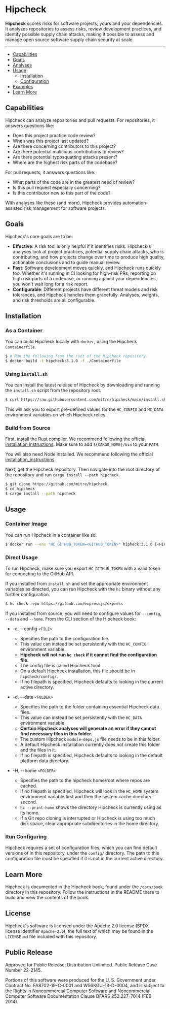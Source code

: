 # Hipcheck

__Hipcheck__ scores risks for software projects; yours and your dependencies.
It analyzes repositories to assess risks, review development practices,
and identify possible supply chain attacks, making it possible to assess
and manage open source software supply chain security at scale.

---


* [Capabilities](#capabilities)
* [Goals](#goals)
* [Analyses](#analyses)
* [Usage](#usage)
  * [Installation](#installation)
  * [Configuration](#configuration)
* [Examples](#examples)
* [Learn More](#learn-more)

## Capabilities

Hipcheck can analyze repositories and pull requests. For repositories,
it answers questions like:

* Does this project practice code review?
* When was this project last updated?
* Are there concerning contributors to this project?
* Are there potential malicious contributions to review?
* Are there potential typosquatting attacks present?
* Where are the highest risk parts of the codebase?

For pull requests, it answers questions like:

* What parts of the code are in the greatest need of review?
* Is this pull request especially concerning?
* Is this contributor new to this part of the code?

With analyses like these (and more), Hipcheck provides automation-assisted
risk management for software projects.

## Goals

Hipcheck's core goals are to be:

* __Effective__: A risk tool is only helpful if it identifies risks. Hipcheck's
  analyses look at project practices, potential supply chain attacks, who is
  contributing, and how projects change over time to produce high quality,
  actionable conclusions and to guide manual review.
* __Fast__: Software development moves quickly, and Hipcheck runs quickly too.
  Whether it's running in CI looking for high-risk PRs, reporting on
  high risk parts of a codebase, or running against your dependencies,
  you won't wait long for a risk report.
* __Configurable__: Different projects have different threat models and risk
  tolerances, and Hipcheck handles them gracefully. Analyses, weights, and
  risk thresholds are all configurable.

## Installation

### As a Container

You can build Hipcheck locally with `docker`, using the
Hipcheck `Containerfile`.

```sh
$ # Run the following from the root of the Hipcheck repository.
$ docker build -t hipcheck:3.1.0 -f ./Containerfile
```

### Using `install.sh`

You can install the latest release of Hipcheck by downloading and running the
`install.sh` script from the repository root.

```sh
$ curl https://raw.githubusercontent.com/mitre/hipcheck/main/install.sh | bash
```

This will ask you to export pre-defined values for the `HC_CONFIG` and `HC_DATA`
environment variables on which Hipcheck relies.

### Build from Source

First, install the Rust compiler. We recommend following the official
[installation instructions][install_rust]. Make sure to add
`${CARGO_HOME}/bin` to your `PATH`.

You will also need Node installed. We recommend following the official
[installation_instructions][install_node].

Next, get the Hipcheck repository. Then navigate into the root directory of
the repository and run `cargo install --path hipcheck`.

```sh
$ git clone https://github.com/mitre/hipcheck
$ cd hipcheck
$ cargo install --path hipcheck
```

## Usage

### Container Image

You can run Hipcheck in a container like so:

```sh
$ docker run --env "HC_GITHUB_TOKEN=<GITHUB_TOKEN>" hipheck:3.1.0 [<HIPCHECK_ARGS>]...
```

### Direct Usage

To run Hipcheck, make sure you export `HC_GITHUB_TOKEN` with a valid token for
connecting to the GitHub API.

If you installed from `install.sh` and set the appropriate environment
variables as directed, you can run Hipcheck with the `hc` binary without any
further configuration.

```sh
$ hc check repo https://github.com/expressjs/express
```

If you installed from source, you will need to configure values for `--config`,
`--data` and `--home`. From the CLI section of the Hipcheck book:

* -c, --config `<FILE>`
    * Specifies the path to the configuration file.
    * This value can instead be set persistently with the `HC_CONFIG` environment variable.
    * **Hipcheck will not run `hc check` if it cannot find the configuration file.**
    * The config file is called Hipcheck.toml.
    * On a default Hipcheck installation, this file should be in `hipcheck/config/`.
    * If no filepath is specified, Hipcheck defaults to looking in the current active directory.

* -d, --data `<FOLDER>`
    * Specifies the path to the folder containing essential Hipcheck data files.
    * This value can instead be set persistently with the `HC_DATA` environment variable.
    * **Certain Hipcheck analyses will generate an error if they cannot find necessary files in this folder.**
    * The custom Hipcheck `module-deps.js` file needs to be in this folder.
    * A default Hipcheck installation currently does not create this folder and the files in it.
    * If no filepath is specified, Hipcheck defaults to looking in the default platform data directory.

* -H, --home `<FOLDER>`
    * Specifies the path to the hipcheck home/root where repos are cached.
    * If no filepath is specified, Hipcheck will look in the `HC_HOME` system environment variable first and then the system cache directory second.
    * `hc --print-home` shows the directory Hipcheck is currently using as its home.
    * If a Git repo cloning is interrupted or Hipcheck is using too much disk space, clear appropriate subdirectories in the home directory.

### Run Configuring

Hipcheck requires a set of configuration files, which you can find default
versions of in this repository, under the `config/` directory. The path to
this configuration file must be specified if it is not in the current
active directory.

## Learn More

Hipcheck is documented in the Hipcheck book, found under the `/docs/book` directory
in this repository. Follow the instructions in the README there to build and
view the contents of the book.

## License

Hipcheck's software is licensed under the Apache 2.0 license (SPDX license
identifier `Apache-2.0`), the full text of which may be found in the `LICENSE.md`
file included with this repository.

## Public Release

Approved for Public Release; Distribution Unlimited. Public Release Case Number 22-2145.

Portions of this software were produced for the U. S. Government under Contract No.
FA8702-19-C-0001 and W56KGU-18-D-0004, and is subject to the Rights in Noncommercial
Computer Software and Noncommercial Computer Software Documentation Clause DFARS
252.227-7014 (FEB 2014).

[react]: https://github.com/facebook/react
[install_rust]: https://www.rust-lang.org/tools/install
[install_node]: https://nodejs.org/en/learn/getting-started/how-to-install-nodejs

